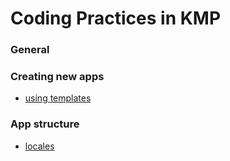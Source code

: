 # Coding Practices in KMP
 
### General

### Creating new apps

 - [using templates][1]

### App structure

 - [locales][2]

   [1]: new_apps/template.md
   [2]: app_structure/locales.md
